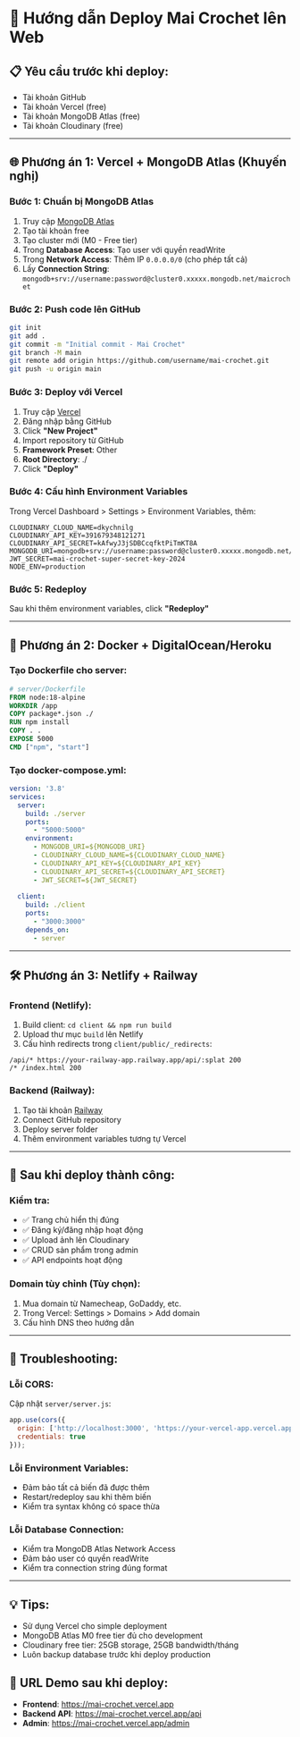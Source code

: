 # 🚀 Hướng dẫn Deploy Mai Crochet lên Web

## 📋 Yêu cầu trước khi deploy:
- Tài khoản GitHub
- Tài khoản Vercel (free)
- Tài khoản MongoDB Atlas (free)
- Tài khoản Cloudinary (free)

---

## 🌐 **Phương án 1: Vercel + MongoDB Atlas (Khuyến nghị)**

### Bước 1: Chuẩn bị MongoDB Atlas
1. Truy cập [MongoDB Atlas](https://www.mongodb.com/atlas)
2. Tạo tài khoản free
3. Tạo cluster mới (M0 - Free tier)
4. Trong **Database Access**: Tạo user với quyền readWrite
5. Trong **Network Access**: Thêm IP `0.0.0.0/0` (cho phép tất cả)
6. Lấy **Connection String**: `mongodb+srv://username:password@cluster0.xxxxx.mongodb.net/maicrochet`

### Bước 2: Push code lên GitHub
```bash
git init
git add .
git commit -m "Initial commit - Mai Crochet"
git branch -M main
git remote add origin https://github.com/username/mai-crochet.git
git push -u origin main
```

### Bước 3: Deploy với Vercel
1. Truy cập [Vercel](https://vercel.com)
2. Đăng nhập bằng GitHub
3. Click **"New Project"**
4. Import repository từ GitHub
5. **Framework Preset**: Other
6. **Root Directory**: ./
7. Click **"Deploy"**

### Bước 4: Cấu hình Environment Variables
Trong Vercel Dashboard > Settings > Environment Variables, thêm:

```
CLOUDINARY_CLOUD_NAME=dkychnilg
CLOUDINARY_API_KEY=391679348121271
CLOUDINARY_API_SECRET=kAfwyJ3jSDBCcqfktPiTmKT8A
MONGODB_URI=mongodb+srv://username:password@cluster0.xxxxx.mongodb.net/maicrochet
JWT_SECRET=mai-crochet-super-secret-key-2024
NODE_ENV=production
```

### Bước 5: Redeploy
Sau khi thêm environment variables, click **"Redeploy"**

---

## 🐋 **Phương án 2: Docker + DigitalOcean/Heroku**

### Tạo Dockerfile cho server:
```dockerfile
# server/Dockerfile
FROM node:18-alpine
WORKDIR /app
COPY package*.json ./
RUN npm install
COPY . .
EXPOSE 5000
CMD ["npm", "start"]
```

### Tạo docker-compose.yml:
```yaml
version: '3.8'
services:
  server:
    build: ./server
    ports:
      - "5000:5000"
    environment:
      - MONGODB_URI=${MONGODB_URI}
      - CLOUDINARY_CLOUD_NAME=${CLOUDINARY_CLOUD_NAME}
      - CLOUDINARY_API_KEY=${CLOUDINARY_API_KEY}
      - CLOUDINARY_API_SECRET=${CLOUDINARY_API_SECRET}
      - JWT_SECRET=${JWT_SECRET}
  
  client:
    build: ./client
    ports:
      - "3000:3000"
    depends_on:
      - server
```

---

## 🛠️ **Phương án 3: Netlify + Railway**

### Frontend (Netlify):
1. Build client: `cd client && npm run build`
2. Upload thư mục `build` lên Netlify
3. Cấu hình redirects trong `client/public/_redirects`:
```
/api/* https://your-railway-app.railway.app/api/:splat 200
/* /index.html 200
```

### Backend (Railway):
1. Tạo tài khoản [Railway](https://railway.app)
2. Connect GitHub repository
3. Deploy server folder
4. Thêm environment variables tương tự Vercel

---

## 📱 **Sau khi deploy thành công:**

### Kiểm tra:
- ✅ Trang chủ hiển thị đúng
- ✅ Đăng ký/đăng nhập hoạt động
- ✅ Upload ảnh lên Cloudinary
- ✅ CRUD sản phẩm trong admin
- ✅ API endpoints hoạt động

### Domain tùy chỉnh (Tùy chọn):
1. Mua domain từ Namecheap, GoDaddy, etc.
2. Trong Vercel: Settings > Domains > Add domain
3. Cấu hình DNS theo hướng dẫn

---

## 🔧 **Troubleshooting:**

### Lỗi CORS:
Cập nhật `server/server.js`:
```javascript
app.use(cors({
  origin: ['http://localhost:3000', 'https://your-vercel-app.vercel.app'],
  credentials: true
}));
```

### Lỗi Environment Variables:
- Đảm bảo tất cả biến đã được thêm
- Restart/redeploy sau khi thêm biến
- Kiểm tra syntax không có space thừa

### Lỗi Database Connection:
- Kiểm tra MongoDB Atlas Network Access
- Đảm bảo user có quyền readWrite
- Kiểm tra connection string đúng format

---

## 💡 **Tips:**
- Sử dụng Vercel cho simple deployment
- MongoDB Atlas M0 free tier đủ cho development
- Cloudinary free tier: 25GB storage, 25GB bandwidth/tháng
- Luôn backup database trước khi deploy production

## 🎯 **URL Demo sau khi deploy:**
- **Frontend**: https://mai-crochet.vercel.app
- **Backend API**: https://mai-crochet.vercel.app/api
- **Admin**: https://mai-crochet.vercel.app/admin 